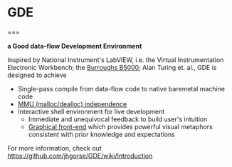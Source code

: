 # GDE
===

**a Good data-flow Development Environment**

Inspired by National Instrument's LabVIEW, i.e. the Virtual Instrumentation Electronic Workbench; the [Burroughs B5000](http://www.ajwm.net/amayer/papers/B5000.html); Alan Turing et. al., GDE is designed to achieve 
* Single-pass compile from data-flow code to native baremetal machine code
* [MMU (malloc/dealloc) independence](http://en.wikipedia.org/wiki/Memory_management_unit#Unisys_MCP_Systems_.28Burroughs_B5000.29)
* Interactive shell environment for live development
  * Immediate and unequivocal feedback to build user's intuition
  * [Graphical front-end](http://www.ni.com/white-paper/7537/en) which provides powerful visual metaphors consistent with prior knowledge and expectations

For more information, check out https://github.com/jhgorse/GDE/wiki/Introduction
